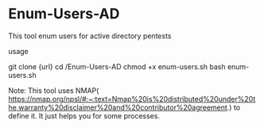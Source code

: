 # Enum-Users-AD
This tool enum users for active directory pentests

usage 

git clone {url}
cd /Enum-Users-AD
chmod +x enum-users.sh
bash enum-users.sh

Note: This tool uses NMAP( https://nmap.org/npsl/#:~:text=Nmap%20is%20distributed%20under%20the,warranty%20disclaimer%20and%20contributor%20agreement.) to define it. It just helps you for some processes.
